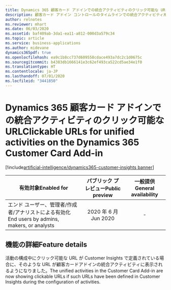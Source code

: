 ```yaml
---
title: Dynamics 365 顧客カード アドインでの統合アクティビティのクリック可能な URL
description: 顧客カード アドイン コントロールのタイムラインでの統合アクティビティ用のクリック可能な URL の導入。
author: relnotes
ms.reviewer: mhart
ms.date: 06/03/2020
ms.assetid: baf409ab-3da1-ea11-a812-000d3a579c34
ms.topic: article
ms.service: business-applications
ms.author: midevane
dynamics365pdf: true
ms.openlocfilehash: ea9c1b8cc737d609558cdace493a7dc2c1d0675c
ms.sourcegitcommit: b4383db1666141e3c62ef493ca522cd5ae34e1f0
ms.translationtype: HT
ms.contentlocale: ja-JP
ms.lasthandoff: 07/01/2020
ms.locfileid: "3441850"
---
```

# <a name="clickable-urls-for-unified-activities-on-the-dynamics-365-customer-card-add-in"></a><span data-ttu-id="ca380-103">Dynamics 365 顧客カード アドインでの統合アクティビティのクリック可能な URL</span><span class="sxs-lookup"><span data-stu-id="ca380-103">Clickable URLs for unified activities on the Dynamics 365 Customer Card Add-in</span></span>
[!include[artificial-intelligence/dynamics365-customer-insights banner](../includes/artificial-intelligence/dynamics365-customer-insights.md)]

| <span data-ttu-id="ca380-104">有効対象</span><span class="sxs-lookup"><span data-stu-id="ca380-104">Enabled for</span></span>    |  <span data-ttu-id="ca380-105">パブリック プレビュー</span><span class="sxs-lookup"><span data-stu-id="ca380-105">Public preview</span></span> | <span data-ttu-id="ca380-106">一般提供</span><span class="sxs-lookup"><span data-stu-id="ca380-106">General availability</span></span> | 
| ---------- | :----------: |:----------: |
|<span data-ttu-id="ca380-107">エンド ユーザー、管理者/作成者/アナリストによる有効化</span><span class="sxs-lookup"><span data-stu-id="ca380-107">End users by admins, makers, or analysts</span></span>|<span data-ttu-id="ca380-108">2020 年 6 月</span><span class="sxs-lookup"><span data-stu-id="ca380-108">Jun 2020</span></span>| -|






## <a name="feature-details"></a><span data-ttu-id="ca380-109">機能の詳細</span><span class="sxs-lookup"><span data-stu-id="ca380-109">Feature details</span></span>
<!--feature detail start -->
<span data-ttu-id="ca380-110">活動の構成中にクリック可能な URL が Customer Insights で定義されている場合に、そのような URL が顧客カードアドインの統合アクティビティに表示されるようになりました。</span><span class="sxs-lookup"><span data-stu-id="ca380-110">The unified activities in the Customer Card Add-in are now showing clickable URLs if such URLs have been defined in Customer Insights during the configuration of activities.</span></span>
<!--feature detail end -->









